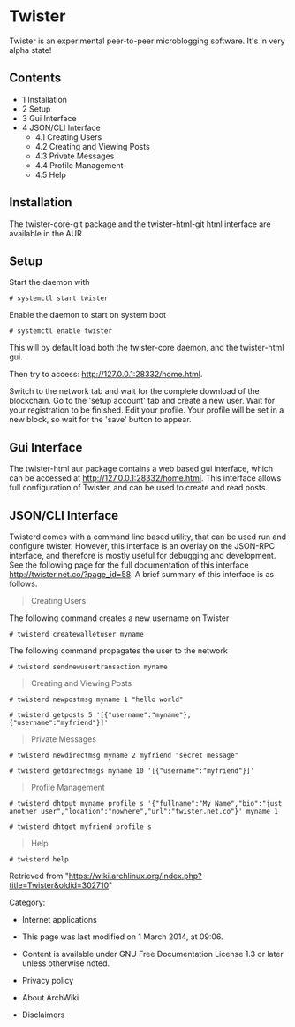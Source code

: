 Twister
=======

Twister is an experimental peer-to-peer microblogging software. It's in
very alpha state!

Contents
--------

-   1 Installation
-   2 Setup
-   3 Gui Interface
-   4 JSON/CLI Interface
    -   4.1 Creating Users
    -   4.2 Creating and Viewing Posts
    -   4.3 Private Messages
    -   4.4 Profile Management
    -   4.5 Help

Installation
------------

The twister-core-git package and the twister-html-git html interface are
available in the AUR.

Setup
-----

Start the daemon with

    # systemctl start twister

Enable the daemon to start on system boot

    # systemctl enable twister

This will by default load both the twister-core daemon, and the
twister-html gui.

Then try to access: http://127.0.0.1:28332/home.html.

Switch to the network tab and wait for the complete download of the
blockchain. Go to the 'setup account' tab and create a new user. Wait
for your registration to be finished. Edit your profile. Your profile
will be set in a new block, so wait for the 'save' button to appear.

Gui Interface
-------------

The twister-html aur package contains a web based gui interface, which
can be accessed at http://127.0.0.1:28332/home.html. This interface
allows full configuration of Twister, and can be used to create and read
posts.

JSON/CLI Interface
------------------

Twisterd comes with a command line based utility, that can be used run
and configure twister. However, this interface is an overlay on the
JSON-RPC interface, and therefore is mostly useful for debugging and
development. See the following page for the full documentation of this
interface http://twister.net.co/?page_id=58. A brief summary of this
interface is as follows.

> Creating Users

The following command creates a new username on Twister

    # twisterd createwalletuser myname

The following command propagates the user to the network

    # twisterd sendnewusertransaction myname

> Creating and Viewing Posts

    # twisterd newpostmsg myname 1 "hello world"

    # twisterd getposts 5 '[{"username":"myname"},{"username":"myfriend"}]'

> Private Messages

    # twisterd newdirectmsg myname 2 myfriend "secret message"

    # twisterd getdirectmsgs myname 10 '[{"username":"myfriend"}]'

> Profile Management

    # twisterd dhtput myname profile s '{"fullname":"My Name","bio":"just another user","location":"nowhere","url":"twister.net.co"}' myname 1

    # twisterd dhtget myfriend profile s

> Help

    # twisterd help

Retrieved from
"https://wiki.archlinux.org/index.php?title=Twister&oldid=302710"

Category:

-   Internet applications

-   This page was last modified on 1 March 2014, at 09:06.
-   Content is available under GNU Free Documentation License 1.3 or
    later unless otherwise noted.
-   Privacy policy
-   About ArchWiki
-   Disclaimers
